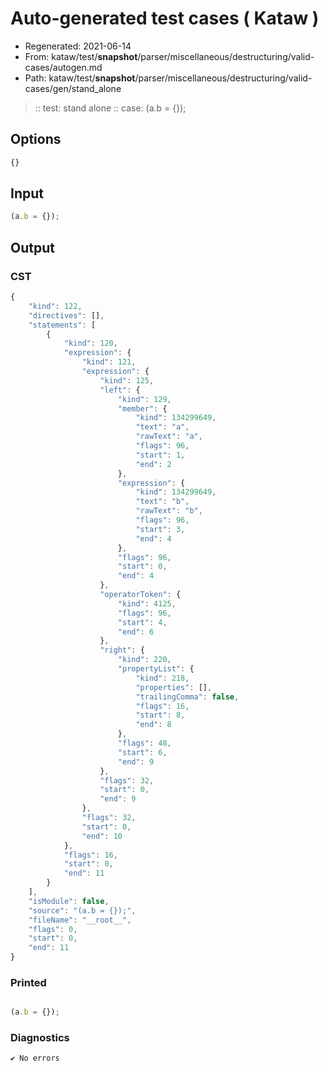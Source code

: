 # Auto-generated test cases ( Kataw )
- Regenerated: 2021-06-14
- From: kataw/test/__snapshot__/parser/miscellaneous/destructuring/valid-cases/autogen.md
- Path: kataw/test/__snapshot__/parser/miscellaneous/destructuring/valid-cases/gen/stand_alone
> :: test: stand alone
> :: case: (a.b = {});
## Options

`````js
{}
`````
## Input

`````js
(a.b = {});
`````
## Output

### CST

```javascript
{
    "kind": 122,
    "directives": [],
    "statements": [
        {
            "kind": 120,
            "expression": {
                "kind": 121,
                "expression": {
                    "kind": 125,
                    "left": {
                        "kind": 129,
                        "member": {
                            "kind": 134299649,
                            "text": "a",
                            "rawText": "a",
                            "flags": 96,
                            "start": 1,
                            "end": 2
                        },
                        "expression": {
                            "kind": 134299649,
                            "text": "b",
                            "rawText": "b",
                            "flags": 96,
                            "start": 3,
                            "end": 4
                        },
                        "flags": 96,
                        "start": 0,
                        "end": 4
                    },
                    "operatorToken": {
                        "kind": 4125,
                        "flags": 96,
                        "start": 4,
                        "end": 6
                    },
                    "right": {
                        "kind": 220,
                        "propertyList": {
                            "kind": 218,
                            "properties": [],
                            "trailingComma": false,
                            "flags": 16,
                            "start": 8,
                            "end": 8
                        },
                        "flags": 48,
                        "start": 6,
                        "end": 9
                    },
                    "flags": 32,
                    "start": 0,
                    "end": 9
                },
                "flags": 32,
                "start": 0,
                "end": 10
            },
            "flags": 16,
            "start": 0,
            "end": 11
        }
    ],
    "isModule": false,
    "source": "(a.b = {});",
    "fileName": "__root__",
    "flags": 0,
    "start": 0,
    "end": 11
}
```

### Printed

```javascript

(a.b = {});

```

### Diagnostics

```javascript
✔ No errors
```

